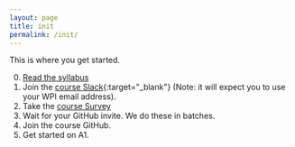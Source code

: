 ```yaml
---
layout: page
title: init
permalink: /init/
---
```


This is where you get started.

0. [Read the syllabus](/syl)
1. Join the [course Slack](https://join.slack.com/t/cs480x-19c/signup){:target="_blank"} (Note: it will expect you to use your WPI email address).
2. Take the [course Survey](https://goo.gl/forms/vrgKzkswPN1Xgneo1)
3. Wait for your GitHub invite. We do these in batches.
4. Join the course GitHub.
5. Get started on A1.
